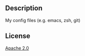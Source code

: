Description
--------
My config files (e.g. emacs, zsh, git)

License
--------
[Apache 2.0](http://www.apache.org/licenses/LICENSE-2.0.html)
